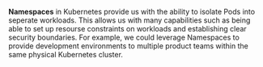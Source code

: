 **Namespaces** in Kubernetes provide us with the ability to isolate Pods into seperate workloads. This allows us with many capabilities such as being able to set up resourse constraints on workloads and establishing clear security boundaries. For example, we could leverage Namespaces to provide development environments to multiple product teams within the same physical Kubernetes cluster.